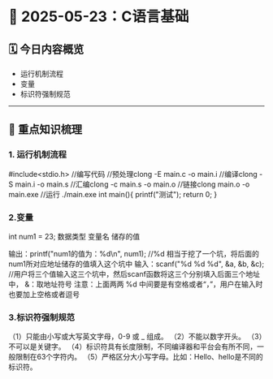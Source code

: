# 📘 2025-05-23：C语言基础

## 🗓️ 今日内容概览

- 运行机制流程
- 变量
- 标识符强制规范

---

## 📌 重点知识梳理

### 1. 运行机制流程
#include<stdio.h>
//编写代码
//预处理clong -E main.c -o main.i
//编译clong -S main.i -o main.s
//汇编clong -c main.s -o main.o
//链接clong main.o -o main.exe
//运行 ./main.exe
int main(){
    printf("测试");
    return 0;
}

### 2.变量
int      num1 = 23;
数据类型  变量名   储存的值

输出：printf("num1的值为：%d\n", num1);  //%d 相当于挖了一个坑，将后面的num1所对应地址储存的值填入这个坑中
输入：scanf("%d %d %d", &a, &b, &c);   //用户将三个值输入这三个坑中，然后scanf函数将这三个分别填入后面三个地址中， &：取地址符号
     注意：上面两两 %d 中间要是有空格或者“，”，用户在输入时也要加上空格或者逗号

### 3.标识符强制规范
（1）只能由小写或大写英文字母，0-9 或 _ 组成。
（2）不能以数字开头。
（3）不可以是关键字。
（4）标识符具有长度限制，不同编译器和平台会有所不同，一般限制在63个字符内。
（5）严格区分大小写字母。比如：Hello、hello是不同的标识符。








